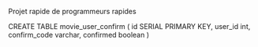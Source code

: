 Projet rapide de programmeurs rapides

CREATE TABLE movie_user_confirm (
    id SERIAL PRIMARY KEY,
    user_id int,
    confirm_code varchar,
    confirmed boolean
)